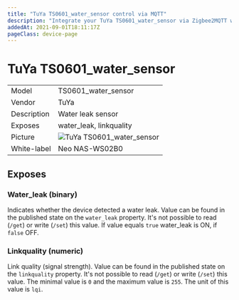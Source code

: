 ```yaml
---
title: "TuYa TS0601_water_sensor control via MQTT"
description: "Integrate your TuYa TS0601_water_sensor via Zigbee2MQTT with whatever smart home infrastructure you are using without the vendors bridge or gateway."
addedAt: 2021-09-01T18:11:17Z
pageClass: device-page
---
```


<!-- !!!! -->
<!-- ATTENTION: This file is auto-generated through docgen! -->
<!-- You can only edit the "## Notes"-Section till next h1 (#) or h2 heading (##). -->
<!-- Do NOT use h1 or h2 heading within "## Notes"-Section. -->
<!-- !!!! -->

# TuYa TS0601_water_sensor

|     |     |
|-----|-----|
| Model | TS0601_water_sensor  |
| Vendor  | TuYa  |
| Description | Water leak sensor |
| Exposes | water_leak, linkquality |
| Picture | ![TuYa TS0601_water_sensor](https://psi-4ward.github.io/zigbee2mqtt.io/images/devices/TS0601_water_sensor.jpg) |
| White-label | Neo NAS-WS02B0 |


<!-- Notes BEGIN: You can edit here. Add "## Notes" headline if not already present. -->



<!-- Notes END: Do not edit below this line -->


## Exposes

### Water_leak (binary)
Indicates whether the device detected a water leak.
Value can be found in the published state on the `water_leak` property.
It's not possible to read (`/get`) or write (`/set`) this value.
If value equals `true` water_leak is ON, if `false` OFF.

### Linkquality (numeric)
Link quality (signal strength).
Value can be found in the published state on the `linkquality` property.
It's not possible to read (`/get`) or write (`/set`) this value.
The minimal value is `0` and the maximum value is `255`.
The unit of this value is `lqi`.


